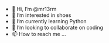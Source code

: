 - 👋 Hi, I’m @mr13rm
- 👀 I’m interested in shoes
- 🌱 I’m currently learning Python
- 💞️ I’m looking to collaborate on coding
- 📫 How to reach me ...

<!---
mr13rm/mr13rm is a ✨ special ✨ repository because its `README.md` (this file) appears on your GitHub profile.
You can click the Preview link to take a look at your changes.
--->
